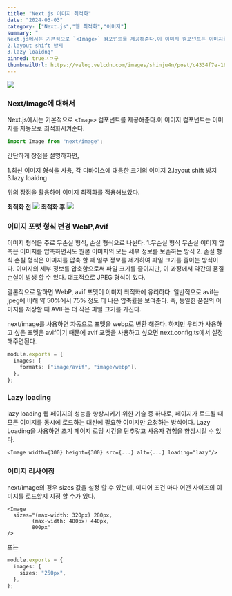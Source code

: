 ```yaml
---
title: "Next.js 이미지 최적화"
date: "2024-03-03"
category: ["Next.js","웹 최적화","이미지"]
summary: "
Next.js에서는 기본적으로 `<Image>` 컴포넌트를 제공해준다.이 이미지 컴포넌트는 이미지를 자동으로 최적화시켜준다. 1.최신 이미지 형식을 사용, 각 디바이스에 대응한 크기의 이미지
2.layout shift 방지
3.lazy loaidng"
pinned: trueㅛㅁ구
thumbnailUrl: https://velog.velcdn.com/images/shinju4n/post/c4334f7e-183f-492e-9ccb-9cb9249449e4/image.png
---
```


![](https://velog.velcdn.com/images/shinju4n/post/c4334f7e-183f-492e-9ccb-9cb9249449e4/image.png)

### Next/image에 대해서

Next.js에서는 기본적으로 `<Image>` 컴포넌트를 제공해준다.이 이미지 컴포넌트는 이미지를 자동으로 최적화시켜준다.

```ts
import Image from "next/image";
```

간단하게 장점을 설명하자면,

1.최신 이미지 형식을 사용, 각 디바이스에 대응한 크기의 이미지
2.layout shift 방지
3.lazy loaidng

위의 장점을 활용하여 이미지 최적화를 적용해보았다.

**최적화 전**
![](https://velog.velcdn.com/images/shinju4n/post/42c674b2-ab58-444a-be84-cbb7576d838d/image.png)
**최적화 후**
![](https://velog.velcdn.com/images/shinju4n/post/ae4bf80b-75bb-48b1-bcac-2fef8744aa59/image.png)

### 이미지 포맷 형식 변경 WebP,Avif

이미지 형식은 주로 무손실 형식, 손실 형식으로 나뉜다. 1.무손실 형식
무손실 이미지 압축은 이미지를 압축하면서도 원본 이미지의 모든 세부 정보를 보존하는 방식 2. 손실 형식
손실 형식은 이미지를 압축 할 때 일부 정보를 제거하여 파일 크기를 줄이는 방식이다.
이미지의 세부 정보를 압축함으로써 파일 크기를 줄이지만, 이 과정에서 약간의 품질 손실이 발생 할 수 있다.
댸표적으로 JPEG 형식이 있다.

결론적으로 말하면 WebP, avif 포맷이 이미지 최적화에 유리하다.
일반적으로 avif는 jpeg에 비해 약 50%에서 75% 정도 더 나은 압축률을 보여준다.
즉, 동일한 품질의 이미지를 저장할 때 AVIF는 더 작은 파일 크기를 가진다.

next/image를 사용하면 자동으로 포맷을 webp로 변환 해준다. 하지만 우리가 사용하고 싶은 포멧은 avif이기 때문에 avif 포맷을 사용하고 싶으면 next.config.ts에서 설정 해주면된다.

```ts
module.exports = {
  images: {
    formats: ["image/avif", "image/webp"],
  },
};
```

### Lazy loading

lazy loading 웹 페이지의 성능을 향상시키기 위한 기술 중 하나로, 페이지가 로드될 때 모든 이미지를 동시에 로드하는 대신에 필요한 이미지만 요청하는 방식이다. Lazy Loading을 사용하면 초기 페이지 로딩 시간을 단추갛고 사용자 경험을 향상시킬 수 있다.

```tsx
<Image width={300} height={300} src={...} alt={...} loading="lazy"/>
```

### 이미지 리사이징

next/image의 경우 sizes 값을 설정 할 수 있는데, 미디어 조건 마다 어떤 사이즈의 이미지를 로드할지 지정 할 수가 있다.

```tsx
<Image
  sizes="(max-width: 320px) 280px,
        (max-width: 480px) 440px,
        800px"
/>
```

또는

```ts
module.exports = {
  images: {
    sizes: "250px",
  },
};
```
